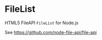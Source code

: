 FileList
========

HTML5 FileAPI `FileList` for Node.js

See <https://github.com/node-file-api/file-api>

